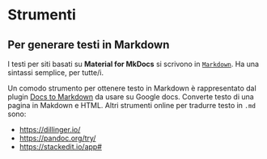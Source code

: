 # Strumenti

## Per generare testi in Markdown

I testi per siti basati su **Material for MkDocs** si scrivono in [`Markdown`](https://www.wikiwand.com/it/Markdown). Ha una sintassi semplice, per tutte/i.

Un comodo strumento per ottenere testo in Markdown è rappresentato dal plugin [Docs to Markdown](https://workspace.google.com/marketplace/app/docs_to_markdown/700168918607) da usare su Google docs. Converte testo di una pagina in Makdown e HTML.
Altri strumenti online per tradurre testo in `.md` sono:

- <https://dillinger.io/>
- <https://pandoc.org/try/>
- <https://stackedit.io/app#>
